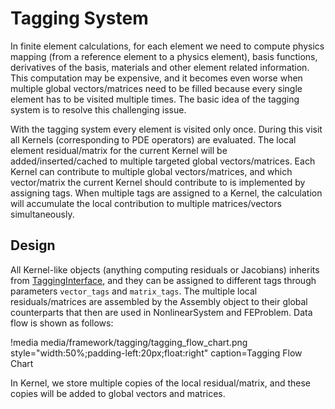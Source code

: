 # Tagging System

In finite element calculations, for each element we need to compute physics mapping (from a reference element to a physics element), basis functions, derivatives of the basis,  materials and other element related information. This computation may be expensive, and it becomes even worse when multiple global vectors/matrices need to be filled because every single element has to be visited multiple times. The basic idea of the tagging system is to resolve this challenging issue.

With the tagging system every element is visited only once.  During this visit all Kernels (corresponding to PDE operators) are evaluated. The local element residual/matrix for the current Kernel will be added/inserted/cached to multiple targeted global vectors/matrices. Each Kernel can contribute to multiple global vectors/matrices, and which vector/matrix the current Kernel should contribute to is implemented by assigning tags. When multiple tags are assigned to a Kernel, the calculation will accumulate the local contribution to multiple matrices/vectors simultaneously.

## Design

All Kernel-like objects (anything computing residuals or Jacobians) inherits from [TaggingInterface](/TaggingInterface.md),  and they can be assigned to different tags through parameters `vector_tags` and `matrix_tags`. The multiple local residuals/matrices are assembled by the Assembly object to their global counterparts that then are used in NonlinearSystem and FEProblem. Data flow is shown as follows:

!media media/framework/tagging/tagging_flow_chart.png style="width:50%;padding-left:20px;float:right" caption=Tagging Flow Chart

In Kernel, we store multiple copies of the local residual/matrix, and these copies will be added to global vectors and matrices.
